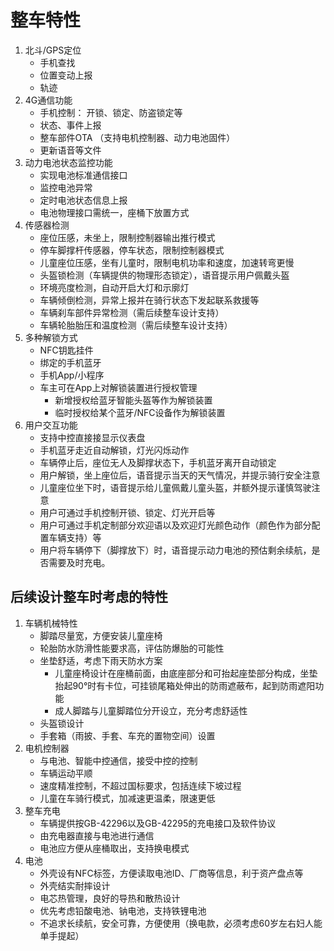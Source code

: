 
# 整车特性

1. 北斗/GPS定位
    - 手机查找
    - 位置变动上报
    - 轨迹
2. 4G通信功能
    - 手机控制： 开锁、锁定、防盗锁定等
    - 状态、事件上报
    - 整车部件OTA （支持电机控制器、动力电池固件）
    - 更新语音等文件
3. 动力电池状态监控功能
    - 实现电池标准通信接口
    - 监控电池异常
    - 定时电池状态信息上报
    - 电池物理接口需统一，座桶下放置方式
4. 传感器检测
    - 座位压感，未坐上，限制控制器输出推行模式
    - 停车脚撑杆传感器，停车状态，限制控制器模式
    - 儿童座位压感，坐有儿童时，限制电机功率和速度，加速转弯更慢
    - 头盔锁检测（车辆提供的物理形态锁定），语音提示用户佩戴头盔
    - 环境亮度检测，自动开启大灯和示廓灯
    - 车辆倾倒检测，异常上报并在骑行状态下发起联系救援等
    - 车辆刹车部件异常检测（需后续整车设计支持）
    - 车辆轮胎胎压和温度检测（需后续整车设计支持）
5. 多种解锁方式
    - NFC钥匙挂件
    - 绑定的手机蓝牙
    - 手机App/小程序
    - 车主可在App上对解锁装置进行授权管理
        - 新增授权给蓝牙智能头盔等作为解锁装置
        - 临时授权给某个蓝牙/NFC设备作为解锁装置
5. 用户交互功能
    - 支持中控直接接显示仪表盘
    - 手机蓝牙走近自动解锁，灯光闪烁动作
    - 车辆停止后，座位无人及脚撑状态下，手机蓝牙离开自动锁定
    - 用户解锁，坐上座位后，语音提示当天的天气情况，并提示骑行安全注意
    - 儿童座位坐下时，语音提示给儿童佩戴儿童头盔，并额外提示谨慎驾驶注意
    - 用户可通过手机控制开锁、锁定、灯光开启等
    - 用户可通过手机定制部分欢迎语以及欢迎灯光颜色动作（颜色作为部分配置车辆支持）等
    - 用户将车辆停下（脚撑放下）时，语音提示动力电池的预估剩余续航，是否需要及时充电。


## 后续设计整车时考虑的特性

1. 车辆机械特性
    - 脚踏尽量宽，方便安装儿童座椅
    - 轮胎防水防滑性能要求高，评估防爆胎的可能性
    - 坐垫舒适，考虑下雨天防水方案
        - 儿童座椅设计在座桶前面，由底座部分和可抬起座垫部分构成，坐垫抬起90°时有卡位，可挂锁尾箱处伸出的防雨遮蔽布，起到防雨遮阳功能
        - 成人脚踏与儿童脚踏位分开设立，充分考虑舒适性
    - 头盔锁设计
    - 手套箱（雨披、手套、车充的置物空间）设置
2. 电机控制器
    - 与电池、智能中控通信，接受中控的控制
    - 车辆运动平顺
    - 速度精准控制，不超过国标要求，包括连续下坡过程
    - 儿童在车骑行模式，加减速更温柔，限速更低
3. 整车充电
    - 车辆提供按GB-42296以及GB-42295的充电接口及软件协议
    - 由充电器直接与电池进行通信
    - 电池应方便从座桶取出，支持换电模式
4. 电池
    - 外壳设有NFC标签，方便读取电池ID、厂商等信息，利于资产盘点等
    - 外壳结实耐摔设计
    - 电芯热管理，良好的导热和散热设计
    - 优先考虑铅酸电池、钠电池，支持铁锂电池
    - 不追求长续航，安全可靠，方便使用（换电款，必须考虑60岁左右妇人能单手提起）



